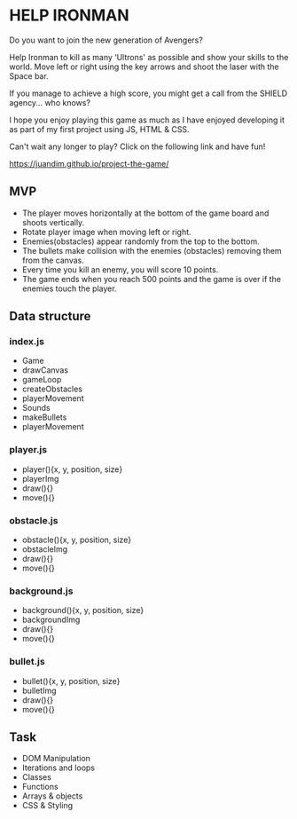 <h1>HELP IRONMAN</h1>

Do you want to join the new generation of Avengers?

Help Ironman to kill as many ‘Ultrons' as possible and show your skills to the world. Move left or right using the key arrows and shoot the laser with the Space bar.

If you manage to achieve a high score, you might get a call from the SHIELD agency... who knows?

I hope you enjoy playing this game as much as I have enjoyed developing it as part of my first project using JS, HTML & CSS.

Can't wait any longer to play? Click on the following link and have fun!

https://juandim.github.io/project-the-game/

<h2>MVP</h2>
<ul>
<li>The player moves horizontally at the bottom of the game board and shoots vertically.</li>
<li>Rotate player image when moving left or right.</li>
<li>Enemies(obstacles) appear randomly from the top to the bottom.</li>
<li>The bullets make collision with the enemies (obstacles) removing them from the canvas.</li>
<li>Every time you kill an enemy, you will score 10 points.</li>
<li>The game ends when you reach 500 points and the game is over if the enemies touch the player.</li>
</ul>
<h2>Data structure</h2>

<h3>index.js</h3>
<ul>
<li>Game</li>
<li>drawCanvas</li>
<li>gameLoop</li>
<li>createObstacles</li>
<li>playerMovement</li>
<li>Sounds</li>
<li>makeBullets</li>
<li>playerMovement</li>
</ul>


<h3>player.js</h3>
<ul>
<li>player(){x, y, position, size}
<li>playerImg
<li>draw(){}
<li>move(){}
</ul>
<h3>obstacle.js</h3>
<ul>
<li>obstacle(){x, y, position, size}
<li>obstacleImg
<li>draw(){}
<li>move(){}
</ul>
<h3>background.js</h3>

<ul>
<li>background(){x, y, position, size}</li>
<li>backgroundImg</li>
<li>draw(){}</li>
<li>move(){}</li>
</ul>

<h3>bullet.js</h3>
<ul>
<li>bullet(){x, y, position, size}</li>
<li>bulletImg</li>
<li>draw(){}</li>
<li>move(){}</li>
</ul>
<h2>Task</h2>
<ul>
<li>DOM Manipulation</li>
<li>Iterations and loops</li>
<li>Classes</li>
<li>Functions</li>
<li>Arrays & objects</li>
<li>CSS & Styling</li>
</ul>
